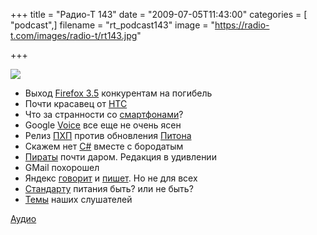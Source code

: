 +++
title = "Радио-Т 143"
date = "2009-07-05T11:43:00"
categories = [ "podcast",]
filename = "rt_podcast143"
image = "https://radio-t.com/images/radio-t/rt143.jpg"

+++

![](https://radio-t.com/images/radio-t/rt143.jpg)

- Выход [Firefox 3.5](http://net.compulenta.ru/438081/) конкурентам на погибель
- Почти красавец от [HTC](http://www.engadget.com/2009/06/30/htc-hero-spotted-on-orange-uk-website/)
- Что за странности со [смартфонами](http://www.engadget.com/2009/07/01/best-buy-sponsored-survey-shows-that-americans-want-smartphones/)?
- Google [Voice](http://webplanet.ru/news/service/2009/06/30/voices.html) все еще не очень ясен
- Релиз [ПХП](http://www.opennet.ru/opennews/art.shtml?num=22392) против обновления [Питона](http://www.securitylab.ru/news/381963.php)
- Скажем нет [C#](http://www.securitylab.ru/news/381988.php) вместе с бородатым
- [Пираты](http://internetno.net/2009/06/30/pirate-bay-sold/) почти даром. Редакция в удивлении
- GMail похорошел
- Яндекс [говорит](http://webplanet.ru/news/service/2009/06/30/slovari.html) и [пишет](http://internetno.net/2009/07/02/punto-mac/). Но не для всех
- [Стандарту](http://www.crunchgear.com/2009/06/29/micro-usb-to-be-the-standard-phone-charging-port-of-europe/) питания быть? или не быть?
- [Темы](/p/2009/06/30/prep-143/) наших слушателей

[Аудио](https://archive.rucast.net/radio-t/media/rt_podcast143.mp3)
<audio src="https://archive.rucast.net/radio-t/media/rt_podcast143.mp3" preload="none"></audio>